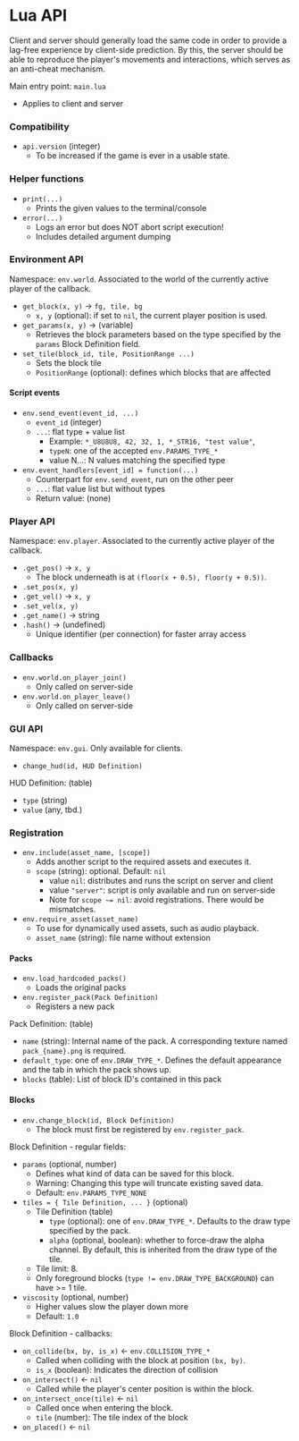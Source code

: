 # Lua API

Client and server should generally load the same code in
order to provide a lag-free experience by client-side prediction.
By this, the server should be able to reproduce the player's movements
and interactions, which serves as an anti-cheat mechanism.

Main entry point: `main.lua`

 * Applies to client and server


### Compatibility

 * `api.version` (integer)
    * To be increased if the game is ever in a usable state.


### Helper functions

 * `print(...)`
    * Prints the given values to the terminal/console
 * `error(...)`
    * Logs an error but does NOT abort script execution!
    * Includes detailed argument dumping


### Environment API

Namespace: `env.world`. Associated to the world of the currently
active player of the callback.

 * `get_block(x, y)` -> `fg, tile, bg`
    * `x, y` (optional): if set to `nil`, the current player position is used.
 * `get_params(x, y)` -> (variable)
    * Retrieves the block parameters based on the type specified by the
      `params` Block Definition field.
 * `set_tile(block_id, tile, PositionRange ...)`
    * Sets the block tile
    * `PositionRange` (optional): defines which blocks that are affected


#### Script events

 * `env.send_event(event_id, ...)`
    * `event_id` (integer)
	* `...`: flat type + value list
		* Example: `*_U8U8U8, 42, 32, 1, *_STR16, "test value"`,
		* `typeN`: one of the accepted `env.PARAMS_TYPE_*`
		* value N...: N values matching the specified type
* `env.event_handlers[event_id] = function(...)`
	* Counterpart for `env.send_event`, run on the other peer
	* `...`: flat value list but without types
	* Return value: (none)


### Player API

Namespace: `env.player`. Associated to the currently active player
of the callback.

 * `.get_pos()` -> `x, y`
    * The block underneath is at `(floor(x + 0.5), floor(y + 0.5))`.
 * `.set_pos(x, y)`
 * `.get_vel()` -> `x, y`
 * `.set_vel(x, y)`
 * `.get_name()` -> string
 * `.hash()` -> (undefined)
     * Unique identifier (per connection) for faster array access


### Callbacks

 * `env.world.on_player_join()`
    * Only called on server-side
 * `env.world.on_player_leave()`
    * Only called on server-side


### GUI API

Namespace: `env.gui`. Only available for clients.

 * `change_hud(id, HUD Definition)`

HUD Definition: (table)

 * `type` (string)
 * `value` (any, tbd.)


### Registration

 * `env.include(asset_name, [scope])`
    * Adds another script to the required assets and executes it.
    * `scope` (string): optional. Default: `nil`
       * value `nil`: distributes and runs the script on server and client
       * value `"server"`: script is only available and run on server-side
       * Note for `scope ~= nil`: avoid registrations. There would be mismatches.
 * `env.require_asset(asset_name)`
    * To use for dynamically used assets, such as audio playback.
    * `asset_name` (string): file name without extension


#### Packs

 * `env.load_hardcoded_packs()`
    * Loads the original packs
 * `env.register_pack(Pack Definition)`
    * Registers a new pack

Pack Definition: (table)

 * `name` (string): Internal name of the pack. A corresponding
   texture named `pack_{name}.png` is required.
 * `default_type`: one of `env.DRAW_TYPE_*`. Defines the default
   appearance and the tab in which the pack shows up.
 * `blocks` (table): List of block ID's contained in this pack


#### Blocks

 * `env.change_block(id, Block Definition)`
    * The block must first be registered by `env.register_pack`.

Block Definition - regular fields:

 * `params` (optional, number)
    * Defines what kind of data can be saved for this block.
    * Warning: Changing this type will truncate existing saved data.
    * Default: `env.PARAMS_TYPE_NONE`
 * `tiles = { Tile Definition, ... }` (optional)
    * Tile Definition (table)
        * `type` (optional): one of `env.DRAW_TYPE_*`.
          Defaults to the draw type specified by the pack.
        * `alpha` (optional, boolean): whether to force-draw the alpha channel.
          By default, this is inherited from the draw type of the tile.
    * Tile limit: 8.
    * Only foreground blocks (`type != env.DRAW_TYPE_BACKGROUND`) can have >= 1 tile.
 * `viscosity` (optional, number)
    * Higher values slow the player down more
    * Default: `1.0`

Block Definition - callbacks:

 * `on_collide(bx, by, is_x)` <- `env.COLLISION_TYPE_*`
    * Called when colliding with the block at position `(bx, by)`.
    * `is_x` (boolean): Indicates the direction of collision
 * `on_intersect()` <- `nil`
    * Called while the player's center position is within the block.
 * `on_intersect_once(tile)` <- `nil`
    * Called once when entering the block.
    * `tile` (number): The tile index of the block
 * `on_placed()` <- `nil`

